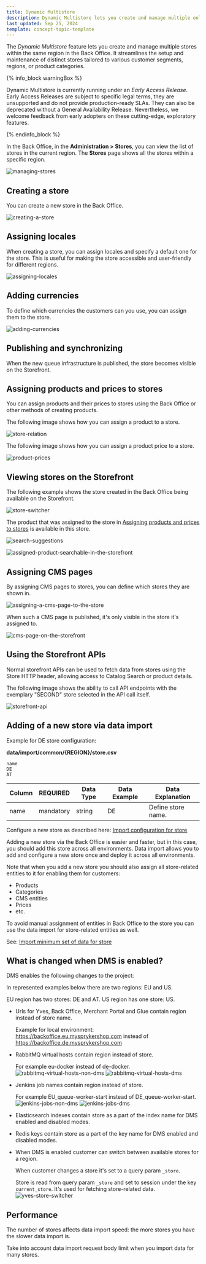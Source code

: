 ```yaml
---
title: Dynamic Multistore
description: Dynamic Multistore lets you create and manage multiple online stores from the Back Office.
last_updated: Sep 25, 2024
template: concept-topic-template
---
```


The *Dynamic Multistore* feature lets you create and manage multiple stores within the same region in the Back Office. It streamlines the setup and maintenance of distinct stores tailored to various customer segments, regions, or product categories.

{% info_block warningBox %}

Dynamic Multistore is currently running under an *Early Access Release*. Early Access Releases are subject to specific legal terms, they are unsupported and do not provide production-ready SLAs. They can also be deprecated without a General Availability Release. Nevertheless, we welcome feedback from early adopters on these cutting-edge, exploratory features.

{% endinfo_block %}

In the Back Office, in the **Administration&nbsp;<span aria-label="and then">></span> Stores**, you can view the list of stores in the current region. The **Stores** page shows all the stores within a specific region.

![managing-stores](https://spryker.s3.eu-central-1.amazonaws.com/docs/pbc/all/dynamic-multistore/dynamic-multistore.md/managing-stores.png)

## Creating a store

You can create a new store in the Back Office.

![creating-a-store](https://spryker.s3.eu-central-1.amazonaws.com/docs/pbc/all/dynamic-multistore/dynamic-multistore.md/creating-a-store.png)

## Assigning locales

When creating a store, you can assign locales and specify a default one for the store. This is useful for making the store accessible and user-friendly for different regions.

![assigning-locales](https://spryker.s3.eu-central-1.amazonaws.com/docs/pbc/all/dynamic-multistore/dynamic-multistore.md/adding-locales.png)

## Adding currencies

To define which currencies the customers can you use, you can assign them to the store.

![adding-currencies](https://spryker.s3.eu-central-1.amazonaws.com/docs/pbc/all/dynamic-multistore/dynamic-multistore.md/adding-currencies.png)

## Publishing and synchronizing

When the new queue infrastructure is published, the store becomes visible on the Storefront.

## Assigning products and prices to stores

You can assign products and their prices to stores using the Back Office or other methods of creating products.

The following image shows how you can assign a product to a store.

![store-relation](https://spryker.s3.eu-central-1.amazonaws.com/docs/pbc/all/dynamic-multistore/dynamic-multistore.md/store-relation.png)

The following image shows how you can assign a product price to a store.

![product-prices](https://spryker.s3.eu-central-1.amazonaws.com/docs/pbc/all/dynamic-multistore/dynamic-multistore.md/product-prices.png)

## Viewing stores on the Storefront

The following example shows the store created in the Back Office being available on the Storefront.

![store-switcher](https://spryker.s3.eu-central-1.amazonaws.com/docs/pbc/all/dynamic-multistore/dynamic-multistore.md/store-switcher.png)

The product that was assigned to the store in [Assigning products and prices to stores](#assigning-products-and-prices-to-stores) is available in this store.

![search-suggestions](https://spryker.s3.eu-central-1.amazonaws.com/docs/pbc/all/dynamic-multistore/dynamic-multistore.md/search-suggestions.png)

![assigned-product-searchable-in-the-storefront](https://spryker.s3.eu-central-1.amazonaws.com/docs/pbc/all/dynamic-multistore/dynamic-multistore.md/assigned-product-searchable-in-the-storefront.png)

## Assigning CMS pages

By assigning CMS pages to stores, you can define which stores they are shown in.

![assigning-a-cms-page-to-the-store](https://spryker.s3.eu-central-1.amazonaws.com/docs/pbc/all/dynamic-multistore/dynamic-multistore.md/assigning-a-cms-page-to-the-store.png)

When such a CMS page is published, it's only visible in the store it's assigned to.

![cms-page-on-the-storefront](https://spryker.s3.eu-central-1.amazonaws.com/docs/pbc/all/dynamic-multistore/dynamic-multistore.md/cms-page-on-the-storefront.png)

## Using the Storefront APIs

Normal storefront APIs can be used to fetch data from stores using the Store HTTP header, allowing access to Catalog Search or product details.

The following image shows the ability to call API endpoints with the exemplary "SECOND" store selected in the API call itself.

![storefront-api](https://spryker.s3.eu-central-1.amazonaws.com/docs/pbc/all/dynamic-multistore/dynamic-multistore.md/storefront-api.png)

## Adding of a new store via data import

Example for DE store configuration:

**data/import/common/{REGION}/store.csv**

```csv
name
DE
AT
```

| Column     | REQUIRED | Data Type | Data Example | Data Explanation |
|------------| --- | --- | --- | --- |
|name        |mandatory |string | DE | Define store name. |

Configure a new store as described here: [Import configuration for store](/docs/pbc/all/dynamic-multistore/202311.0/base-shop/install-and-upgrade/install-features/install-dynamic-multistore.html#import-data)


Adding a new store via the Back Office is easier and faster, but in this case, you should add this store across all environments.
Data import allows you to add and configure a new store once and deploy it across all environments.

Note that when you add a new store you should also assign all store-related entities to it for enabling them for customers:
- Products
- Categories
- CMS entities
- Prices
- etc.

To avoid manual assignment of entities in Back Office to the store you can use the data import for store-related entities as well.

See: [Import minimum set of data for store](/docs/pbc/all/dynamic-multistore/202404.0/base-shop/import-stores.html)


## What is changed when DMS is enabled?

DMS enables the following changes to the project:

In represented examples below there are two regions: EU and US.

EU region has two stores: DE and AT. US region has one store: US.

- Urls for Yves, Back Office, Merchant Portal and Glue contain region instead of store name.
  
  Example for local environment: https://backoffice.eu.mysprykershop.com instead of https://backoffice.de.mysprykershop.com

- RabbitMQ virtual hosts contain region instead of store.
  
  For example eu-docker instead of de-docker.
  ![rabbitmq-virtual-hosts-non-dms]()
  ![rabbitmq-virtual-hosts-dms]()

- Jenkins job names contain region instead of store. 

  For example EU_queue-worker-start instead of DE_queue-worker-start.
  ![jenkins-jobs-non-dms]()
  ![jenkins-jobs-dms]()

- Elasticsearch indexes contain store as a part of the index name for DMS enabled and disabled modes.

- Redis keys contain store as a part of the key name for DMS enabled and disabled modes.

- When DMS is enabled customer can switch between available stores for a region.

  When customer changes a store it's set to a query param `_store`.

  Store is read from query param `_store` and set to session under the key `current_store`. It's used for fetching store-related data.
  ![yves-store-switcher]()

## Performance

The number of stores affects data import speed: the more stores you have the slower data import is.

Take into account data import request body limit when you import data for many stores.
